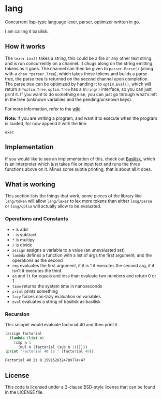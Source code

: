 lang
====

Concurrent lisp-type language lexer, parser, optimizer  written in go.

I am calling it basilisk.

## How it works

The `lexer.Lex()` takes a string, this could be a file or any other text string and is run concurrently on a channel. It chugs along on the string emitting tokens as it goes. The channel can then be given to `parser.Parse()` (along with a `chan *parser.Tree`), which takes these tokens and builds a parse tree, the parse tree is returned on the second channel upon completion. The parse tree can be optimized by handing it to `optim.Eval()`, which will return a `*optim.Tree`. `optim.Tree` has a `String()` interface, so you can just print it. If you want to do something else, you can just go through what's left in the tree (unknown variables and the pending/unknown keys).

For more information, refer to the [wiki](../../wiki)

__Note:__ If you are writing a program, and want it to execute when the program is loaded, for now append it with the line:

```
exec
```

## Implementation

If you would like to see an implementation of this, check out [Basilisk](http://github.com/cptaffe/basilisk), which is an interpreter which just takes file or input text and runs the three functions above on it. Minus some subtle printing, that is about all it does.

## What is working

This section lists the things that work, some pieces of the library like `lang/token` will allow `lang/lexer` to lex more tokens than either `lang/parse` or `lang/optim` will actually allow to be evaluated.

### Operations and Constants

- `+` is add
- `-` is subtract
- `*` is multipy
- `/` is divide
- `assign` assigns a variable to a value (an unevaluated ast)
- `lambda` defines a function with a list of args the first argument, and the operations as the second
- `cmp` evaluates the first argument, if it is 1 it executes the second arg, if it isn't it executes the third
- `eq` and `lt` for equals and less than evaluate two numbers and return 0 or 1
- `time` returns the system time in nanoseconds
- `print` prints something
- `lazy` forces non-lazy evaluation on variables
- `eval` evaluates a string of basilisk as basilisk

### Recursion

This snippet would evaluate factorial 40 and then print it.

```lisp
(assign factorial 
  (lambda (list n) 
    (cmp n 1 
      (mul n (factorial (sub n 1))))))
(print "Factorial 40 is " (factorial 40))
```

```sh
Factorial 40 is 8.159152832478977e+47
```

## License

This code is licensed under a 2-clause BSD-style license that can be found in the LICENSE file.

